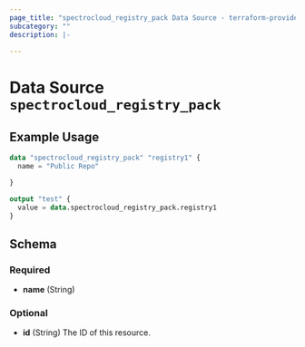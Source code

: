 ```yaml
---
page_title: "spectrocloud_registry_pack Data Source - terraform-provider-spectrocloud"
subcategory: ""
description: |-
  
---
```


# Data Source `spectrocloud_registry_pack`



## Example Usage

```terraform
data "spectrocloud_registry_pack" "registry1" {
  name = "Public Repo"

}

output "test" {
  value = data.spectrocloud_registry_pack.registry1
}
```

## Schema

### Required

- **name** (String)

### Optional

- **id** (String) The ID of this resource.


